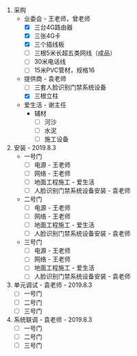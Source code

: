 1. 采购
   - 业委会 - 王老师，曾老师
     - [X] 三台4G路由器
     - [X] 三张4G卡
     - [X] 三个插线板
     - [ ] 三根5米长超五类网线（成品）
     - [ ] 30米电话线
     - [ ] 15米PVC管材，规格16
   - 提供商 - 袁老师
     - [ ] 三套人脸识别门禁系统设备
     - [X] 三根立柱
   - 爱生活 - 谢主任
     - 辅材
       - [ ] 河沙
       - [ ] 水泥
       - [ ] 施工设备
2. 安装 - 2019.8.3
   - 一号门
     - [ ] 电源  - 王老师
     - [ ] 网络  - 王老师
     - [ ] 地面工程施工  - 爱生活
     - [ ] 人脸识别门禁系统设备安装  - 袁老师
   - 二号门
     - [ ] 电源  - 王老师
     - [ ] 网络  - 王老师
     - [ ] 地面工程施工  - 爱生活
     - [ ] 人脸识别门禁系统设备安装  - 袁老师
   - 三号门
     - [ ] 电源  - 王老师
     - [ ] 网络  - 王老师
     - [ ] 地面工程施工  - 爱生活
     - [ ] 人脸识别门禁系统设备安装  - 袁老师
3. 单元调试 - 袁老师  - 2019.8.3
   - [ ] 一号门  
   - [ ] 二号门  
   - [ ] 三号门
4. 系统联调  - 袁老师 - 2019.8.3
   - [ ] 一号门
   - [ ] 二号门 
   - [ ] 三号门